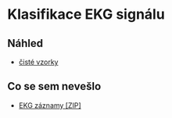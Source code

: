 # Klasifikace EKG signálu

## Náhled
* [čisté vzorky](https://pd-tech.github.io/ecg_classification_v2/svg_ciste/)

## Co se sem nevešlo
* [EKG záznamy [ZIP]](https://drive.google.com/open?id=1iLZbq25dcpFu-5_Zn-qFy3lnG-7QwILy)

